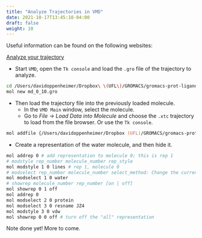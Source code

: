 ```yaml
---
title: "Analyze Trajectories in VMD"
date: 2021-10-17T13:45:18-04:00
draft: false
weight: 10
---
```


Useful information can be found on the following websites:

[Analyze your trajectory](https://smog-server.org/SB_analysis.html)  


- Start `VMD`, open the `Tk console` and load the `.gro` file of the trajectory to analyze.

```zsh
cd /Users/davidoppenheimer/Dropbox\ \(UFL\)/GROMACS/gromacs-prot-ligand-tutorial
mol new md_0_10.gro
```

- Then load the trajectory file into the previously loaded molecule.
    - In the `VMD Main` window, select the molecule.
    - Go to *File* → *Load Data into Molecule* and choose the `.xtc` trajectory to load from the file browser. Or use the `Tk console`.

```zsh
mol addfile {/Users/davidoppenheimer/Dropbox (UFL)/GROMACS/gromacs-prot-ligand-tutorial/md_0_10_fit.xtc} type {xtc} first 0 last -1 step 1 waitfor 1 0
```

- Create a representation of the water molecule, and then hide it.

```zsh
mol addrep 0 # add representation to molecule 0; this is rep 1
# modstyle rep_number molecule_number rep_style
mol modstyle 1 0 lines # rep 1, molecule 0
# modselect rep_number molecule_number select_method: Change the current selection for the given representation in the specified molecule.
mol modselect 1 0 water
# showrep molecule_number rep_number [on | off]
mol showrep 0 1 off
mol addrep 0
mol modselect 2 0 protein
mol modselect 3 0 resname JZ4
mol modstyle 3 0 vdw
mol showrep 0 0 off # turn off the "all" representation
```

Note done yet! More to come.




